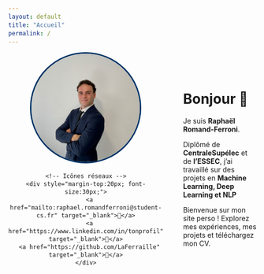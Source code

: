 ```yaml
---
layout: default
title: "Accueil"
permalink: /
---
```


<div style="display:flex; align-items:center; gap:40px;">

  <!-- Photo -->
  <div style="flex:1; text-align:center;">
    <img src="assets/images/photo.jpeg" alt="Photo de profil" style="max-width:220px; border-radius:50%; border:3px solid #003366;">
    
    <!-- Icônes réseaux -->
    <div style="margin-top:20px; font-size:30px;">
      <a href="mailto:raphael.romandferroni@student-cs.fr" target="_blank">📧</a>
      <a href="https://www.linkedin.com/in/tonprofil" target="_blank">💼</a>
      <a href="https://github.com/LaFerraille" target="_blank">🐙</a>
    </div>
  </div>

  <!-- Texte -->
  <div style="flex:2;">
    <h1>Bonjour 👋</h1>
    <p>
      Je suis <strong>Raphaël Romand-Ferroni</strong>. 
    </p>
    <p>
      Diplômé de <strong>CentraleSupélec</strong> et de <strong>l’ESSEC</strong>, j’ai travaillé 
      sur des projets en <strong>Machine Learning, Deep Learning et NLP</strong>
    </p>
    <p>
      Bienvenue sur mon site perso ! Explorez mes expériences, mes projets et téléchargez mon CV.
    </p>
  </div>
</div>
